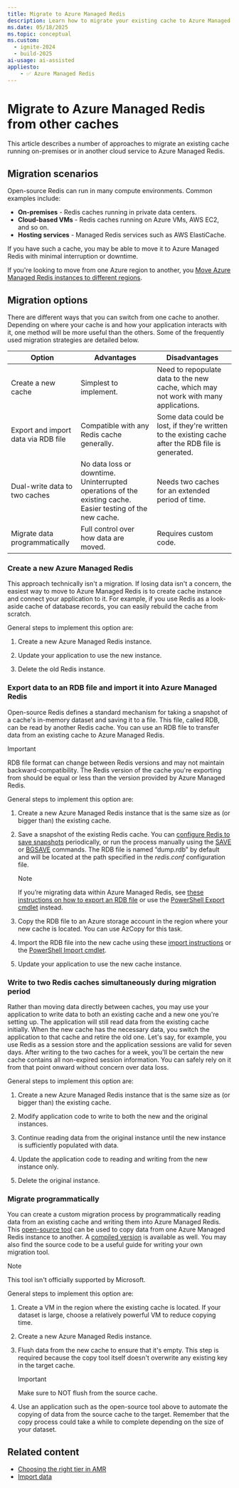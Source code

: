 ```yaml
---
title: Migrate to Azure Managed Redis
description: Learn how to migrate your existing cache to Azure Managed Redis
ms.date: 05/18/2025
ms.topic: conceptual
ms.custom:
  - ignite-2024
  - build-2025
ai-usage: ai-assisted
appliesto:
    - ✅ Azure Managed Redis
---
```

# Migrate to Azure Managed Redis from other caches

This article describes a number of approaches to migrate an existing cache running on-premises or in another cloud service to Azure Managed Redis.

## Migration scenarios

Open-source Redis can run in many compute environments. Common examples include:

- **On-premises** - Redis caches running in private data centers.
- **Cloud-based VMs** - Redis caches running on Azure VMs, AWS EC2, and so on.
- **Hosting services** - Managed Redis services such as AWS ElastiCache.

If you have such a cache, you may be able to move it to Azure Managed Redis with minimal interruption or downtime.

If you're looking to move from one Azure region to another, you [Move Azure Managed Redis instances to different regions](../../azure-cache-for-redis/cache-moving-resources.md).

## Migration options

There are different ways that you can switch from one cache to another. Depending on where your cache is and how your application interacts with it, one method will be more useful than the others. Some of the frequently used migration strategies are detailed below.

   | Option       | Advantages | Disadvantages |
   | ------------ | ---------- | ------------- |
   | Create a new cache | Simplest to implement. | Need to repopulate data to the new cache, which may not work with many applications. |
   | Export and import data via RDB file | Compatible with any Redis cache generally. | Some data could be lost, if they're written to the existing cache after the RDB file is generated. |
   | Dual-write data to two caches | No data loss or downtime. Uninterrupted operations of the existing cache. Easier testing of the new cache. | Needs two caches for an extended period of time. |
   | Migrate data programmatically | Full control over how data are moved. | Requires custom code. |

### Create a new Azure Managed Redis

This approach technically isn't a migration. If losing data isn't a concern, the easiest way to move to Azure Managed Redis is to create cache instance and connect your application to it. For example, if you use Redis as a look-aside cache of database records, you can easily rebuild the cache from scratch.

General steps to implement this option are:

1. Create a new Azure Managed Redis instance.

1. Update your application to use the new instance.

1. Delete the old Redis instance.

### Export data to an RDB file and import it into Azure Managed Redis

Open-source Redis defines a standard mechanism for taking a snapshot of a cache's in-memory dataset and saving it to a file. This file, called RDB, can be read by another Redis cache. You can use an RDB file to transfer data from an existing cache to Azure Managed Redis.

> [!IMPORTANT]
> RDB file format can change between Redis versions and may not maintain backward-compatibility. The Redis version of the cache you're exporting from should be equal or less than the version provided by Azure Managed Redis.
>

General steps to implement this option are:

1. Create a new Azure Managed Redis instance that is the same size as (or bigger than) the existing cache.

1. Save a snapshot of the existing Redis cache. You can [configure Redis to save snapshots](https://redis.io/topics/persistence) periodically, or run the process manually using the [SAVE](https://redis.io/commands/save) or [BGSAVE](https://redis.io/commands/bgsave) commands. The RDB file is named “dump.rdb” by default and will be located at the path specified in the *redis.conf* configuration file.

    > [!NOTE]
    > If you’re migrating data within Azure Managed Redis, see [these instructions on how to export an RDB file](../how-to-import-export-data.md) or use the [PowerShell Export cmdlet](/powershell/module/az.rediscache/export-azrediscache) instead.
    >

1. Copy the RDB file to an Azure storage account in the region where your new cache is located. You can use AzCopy for this task.

1. Import the RDB file into the new cache using these [import instructions](../how-to-import-export-data.md) or the [PowerShell Import cmdlet](/powershell/module/az.rediscache/import-azrediscache).

1. Update your application to use the new cache instance.

### Write to two Redis caches simultaneously during migration period

Rather than moving data directly between caches, you may use your application to write data to both an existing cache and a new one you're setting up. The application will still read data from the existing cache initially. When the new cache has the necessary data, you switch the application to that cache and retire the old one. Let's say, for example, you use Redis as a session store and the application sessions are valid for seven days. After writing to the two caches for a week, you'll be certain the new cache contains all non-expired session information. You can safely rely on it from that point onward without concern over data loss.

General steps to implement this option are:

1. Create a new Azure Managed Redis instance that is the same size as (or bigger than) the existing cache.

1. Modify application code to write to both the new and the original instances.

1. Continue reading data from the original instance until the new instance is sufficiently populated with data.

1. Update the application code to reading and writing from the new instance only.

1. Delete the original instance.

### Migrate programmatically

You can create a custom migration process by programmatically reading data from an existing cache and writing them into Azure Managed Redis. This [open-source tool](https://github.com/deepakverma/redis-copy) can be used to copy data from one Azure Managed Redis instance to another. A [compiled version](https://github.com/deepakverma/redis-copy/releases/download/alpha/Release.zip) is available as well. You may also find the source code to be a useful guide for writing your own migration tool.

> [!NOTE]
> This tool isn't officially supported by Microsoft.
>

General steps to implement this option are:

1. Create a VM in the region where the existing cache is located. If your dataset is large, choose a relatively powerful VM to reduce copying time.

1. Create a new Azure Managed Redis instance.

1. Flush data from the new cache to ensure that it's empty. This step is required because the copy tool itself doesn't overwrite any existing key in the target cache.

    > [!IMPORTANT]
    > Make sure to NOT flush from the source cache.
    >

1. Use an application such as the open-source tool above to automate the copying of data from the source cache to the target. Remember that the copy process could take a while to complete depending on the size of your dataset.

## Related content

- [Choosing the right tier in AMR](../overview.md#choosing-the-right-tier)
- [Import data](../how-to-import-export-data.md#import)
